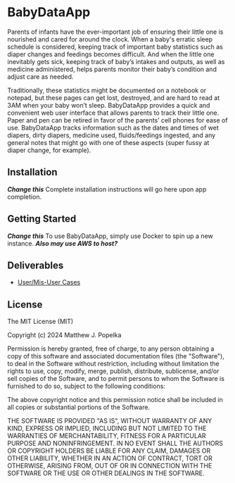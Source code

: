 # BabyDataApp
Parents of infants have the ever-important job of ensuring their little one is nourished and cared for around the clock. When a baby's erratic sleep schedule is considered, keeping track of important baby statistics such as diaper changes and feedings becomes difficult. And when the little one inevitably gets sick, keeping track of baby’s intakes and outputs, as well as medicine administered, helps parents monitor their baby’s condition and adjust care as needed. 

Traditionally, these statistics might be documented on a notebook or notepad, but these pages can get lost, destroyed, and are hard to read at 3AM when your baby won’t sleep. BabyDataApp provides a quick and convenient web user interface that allows parents to track their little one. Paper and pen can be retired in favor of the parents’ cell phones for ease of use. BabyDataApp tracks information such as the dates and times of wet diapers, dirty diapers, medicine used, fluids/feedings ingested, and any general notes that might go with one of these aspects (super fussy at diaper change, for example).

## Installation
***Change this*** Complete installation instructions will go here upon app completion.

## Getting Started
***Change this*** To use BabyDataApp, simply use Docker to spin up a new instance. ***Also may use AWS to host?***

## Deliverables
- [User/Mis-User Cases](https://github.com/mpopelka94/babydataproject/blob/main/docs/UseMisuseStories.md)

## License
The MIT License (MIT)

Copyright (c) 2024 Matthew J. Popelka

Permission is hereby granted, free of charge, to any person obtaining a copy
of this software and associated documentation files (the "Software"), to deal
in the Software without restriction, including without limitation the rights
to use, copy, modify, merge, publish, distribute, sublicense, and/or sell
copies of the Software, and to permit persons to whom the Software is
furnished to do so, subject to the following conditions:

The above copyright notice and this permission notice shall be included in all
copies or substantial portions of the Software.

THE SOFTWARE IS PROVIDED "AS IS", WITHOUT WARRANTY OF ANY KIND, EXPRESS OR
IMPLIED, INCLUDING BUT NOT LIMITED TO THE WARRANTIES OF MERCHANTABILITY,
FITNESS FOR A PARTICULAR PURPOSE AND NONINFRINGEMENT. IN NO EVENT SHALL THE
AUTHORS OR COPYRIGHT HOLDERS BE LIABLE FOR ANY CLAIM, DAMAGES OR OTHER
LIABILITY, WHETHER IN AN ACTION OF CONTRACT, TORT OR OTHERWISE, ARISING FROM,
OUT OF OR IN CONNECTION WITH THE SOFTWARE OR THE USE OR OTHER DEALINGS IN THE
SOFTWARE.

